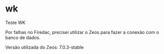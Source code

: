 # wk
Teste WK

Por falhas no Firedac, precisei utilizar o Zeos para fazer a conexão com o banco de dados. 

Versão utilizada do Zeos: 7.0.3-stable
